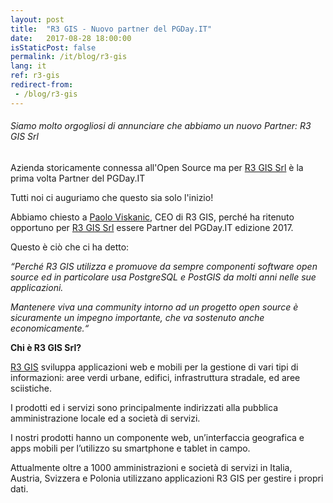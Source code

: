 ```yaml
---
layout: post
title:  "R3 GIS - Nuovo partner del PGDay.IT"
date:   2017-08-28 18:00:00
isStaticPost: false
permalink: /it/blog/r3-gis
lang: it
ref: r3-gis
redirect-from:
 - /blog/r3-gis
---
```


<h6>Siamo molto orgogliosi di annunciare che abbiamo un nuovo Partner: R3 GIS Srl</h6>

Azienda storicamente connessa all'Open Source ma per [R3 GIS Srl](https://www.r3-gis.com/it) è la prima volta Partner del PGDay.IT

Tutti noi ci auguriamo che questo sia solo l'inizio!

Abbiamo chiesto a [Paolo Viskanic](https://www.linkedin.com/in/paolo-viskanic-6561431/), CEO di R3 GIS, perché ha ritenuto opportuno per [R3 GIS Srl](https://www.r3-gis.com/it) 
essere Partner del PGDay.IT edizione 2017. 

Questo è ciò che ci ha detto:

_“Perché R3 GIS utilizza e promuove da sempre componenti software open source ed in particolare usa PostgreSQL e PostGIS da molti anni nelle sue applicazioni._ 

_Mantenere viva una community intorno ad un progetto open source è sicuramente un impegno importante, che va sostenuto anche economicamente.“_

**Chi è R3 GIS Srl?**

[R3 GIS](https://www.r3-gis.com/it) sviluppa applicazioni web e mobili per la gestione di vari tipi di informazioni: aree verdi urbane, edifici, infrastruttura stradale, ed aree sciistiche. 

I prodotti ed i servizi sono principalmente indirizzati alla pubblica amministrazione locale ed a società di servizi. 

I nostri prodotti hanno un componente web, un’interfaccia geografica e apps mobili per l’utilizzo su smartphone e tablet in campo. 

Attualmente oltre a 1000 amministrazioni e società di servizi in Italia, Austria, Svizzera e Polonia utilizzano applicazioni R3 GIS per gestire i propri dati.
